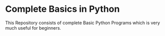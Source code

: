 # Complete Basics in Python
This Repository consists of complete Basic Python Programs which is very much useful for beginners.

